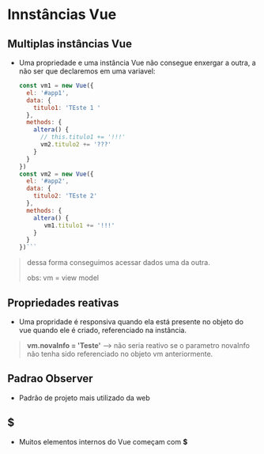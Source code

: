 # Innstâncias Vue

## Multiplas instâncias Vue

* Uma propriedade e uma instância Vue não consegue enxergar a outra, a não ser que declaremos em uma variavel:
  
  ```js
  const vm1 = new Vue({
    el: '#app1',
    data: {
      titulo1: 'TEste 1 '
    },
    methods: {
      altera() {
        // this.titulo1 += '!!!'
        vm2.titulo2 += '???'
      }
    }
  })
  const vm2 = new Vue({
    el: '#app2',
    data: {
      titulo2: 'TEste 2'
    },
    methods: {
      altera() {
         vm1.titulo1 += '!!!'
      }
    }
  })``` 

> dessa forma conseguimos acessar dados uma da outra.
>
> obs: vm = view model

## Propriedades reativas 

* Uma propridade é responsiva quando ela está presente no objeto do vue quando ele é criado, referenciado na instância. 

>  **vm.novaInfo = 'Teste'** --> não seria reativo se o parametro novaInfo não tenha sido referenciado no objeto vm anteriormente.

## Padrao Observer 

* Padrão de projeto mais utilizado da web



## $

* Muitos elementos internos do Vue começam com **$**